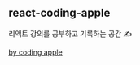 ## react-coding-apple

리액트 강의를 공부하고 기록하는 공간 ✍

[by coding apple](https://online.codingapple.com/course/react-basic)
